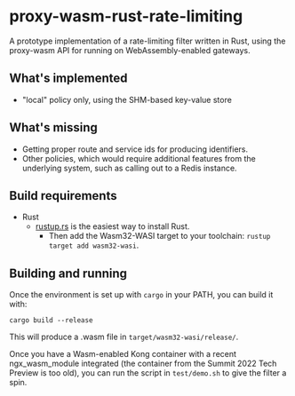 # proxy-wasm-rust-rate-limiting

A prototype implementation of a rate-limiting filter written in Rust,
using the proxy-wasm API for running on WebAssembly-enabled gateways.

## What's implemented

* "local" policy only, using the SHM-based key-value store

## What's missing

* Getting proper route and service ids for producing identifiers.
* Other policies, which would require additional features from the
  underlying system, such as calling out to a Redis instance.

## Build requirements

* Rust
  * [rustup.rs](https://rustup.rs) is the easiest way to install Rust.
    * Then add the Wasm32-WASI target to your toolchain: `rustup target add wasm32-wasi`.

## Building and running

Once the environment is set up with `cargo` in your PATH,
you can build it with:

```
cargo build --release
```

This will produce a .wasm file in `target/wasm32-wasi/release/`.

Once you have a Wasm-enabled Kong container with a recent ngx_wasm_module
integrated (the container from the Summit 2022 Tech Preview is too old),
you can run the script in `test/demo.sh` to give the filter a spin.
